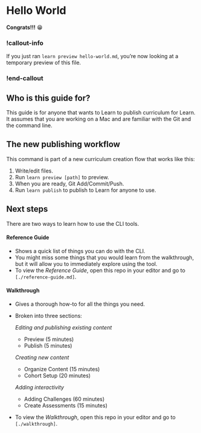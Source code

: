 # Hello World

**Congrats!!!** 😁

### !callout-info
If you just ran `learn preview hello-world.md`, you’re now looking at a temporary preview of this file.

### !end-callout

## Who is this guide for?

This guide is for anyone that wants to Learn to publish curriculum for Learn. It assumes that you are working on a Mac and are familiar with the Git and the command line.

## The new publishing workflow

This command is part of a new curriculum creation flow that works like this:

1. Write/edit files.
2. Run `learn preview [path]` to preview.
3. When you are ready, Git Add/Commit/Push.
4. Run `learn publish` to publish to Learn for anyone to use.

## Next steps

There are two ways to learn how to use the CLI tools.

#### Reference Guide
* Shows a quick list of things you can do with the CLI.
* You might miss some things that you would learn from the walkthrough, but it will allow you to immediately explore using the tool.
* To view the *Reference Guide*, open this repo in your editor and go to `[./reference-guide.md]`.


#### Walkthrough

* Gives a thorough how-to for all the things you need.
* Broken into three sections:

  *Editing and publishing existing content*
    * Preview (5 minutes)
    * Publish (5 minutes)

  *Creating new content*
    * Organize Content (15 minutes)
    * Cohort Setup (20 minutes)

  *Adding interactivity*
    * Adding Challenges (60 minutes)
    * Create Assessments (15 minutes)

* To view the *Walkthrough*, open this repo in your editor and go to `[./walkthrough]`.
